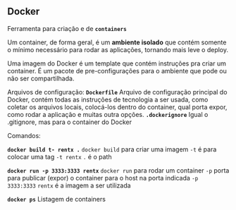 ## Docker

Ferramenta para criação e de **`containers`**

Um container, de forma geral, é um **ambiente isolado** que contém somente o mínimo necessário para rodar as aplicações, tornando mais leve o deploy.

Uma imagem do Docker é um template que contém instruções pra criar um container. É um pacote de pre-configurações para o ambiente que pode ou não ser compartilhada.

Arquivos de configuração:
**`Dockerfile`** Arquivo de configuração principal do Docker, contém todas as instruções de tecnologia a ser usada, como coletar os arquivos locais, colocá-los dentro do container, qual porta expor, como rodar a aplicação e muitas outra opções.
**`.dockerignore`** Igual o .gitignore, mas para o container do Docker

Comandos:

**`docker build t- rentx .`**
`docker build` para criar uma imagem
`-t` é para colocar uma tag `-t rentx`
`.` é o path

**`docker run -p 3333:3333 rentx`**
`docker run` para rodar um container
`-p` porta para publicar (expor) o container para o host na porta indicada `-p 3333:3333`
`rentx` é a imagem a ser utilizada

**`docker ps`**
Listagem de containers